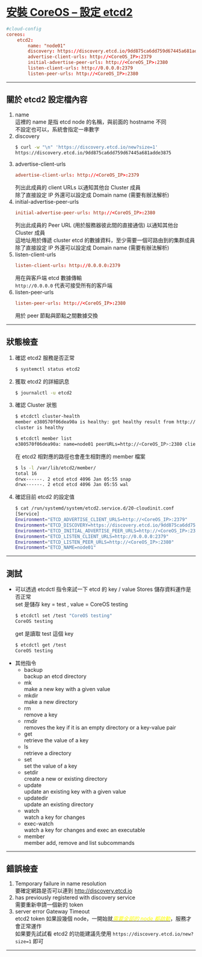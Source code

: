 [安裝 CoreOS – 設定 etcd2](http://benjr.tw/96404)
===
```conf
#cloud-config
coreos:
    etcd2:
        name: "node01"
        discovery: https://discovery.etcd.io/9dd875ca6dd759d67445a681adde3875
        advertise-client-urls: http://<CoreOS_IP>:2379
        initial-advertise-peer-urls: http://<CoreOS_IP>:2380
        listen-client-urls: http://0.0.0.0:2379
        listen-peer-urls: http://<CoreOS_IP>:2380
```
***
## 關於 etcd2 設定檔內容
1. name  
    這裡的 name 是指 etcd node 的名稱，與前面的 hostname 不同  
    不設定也可以，系統會指定一串數字
2. discovery  
    ```sh
    $ curl -w "\n" 'https://discovery.etcd.io/new?size=1'
    https://discovery.etcd.io/9dd875ca6dd759d67445a681adde3875
    ```
3. advertise-client-urls  
    ```conf
    advertise-client-urls: http://<CoreOS_IP>:2379
    ```
    列出此成員的 client URLs 以通知其他台 Cluster 成員  
    除了直接設定 IP 外還可以設定成 Domain name (需要有辦法解析)  
4. initial-advertise-peer-urls  
    ```conf
    initial-advertise-peer-urls: http://<CoreOS_IP>:2380
    ```
    列出此成員的 Peer URL (用於服務器彼此間的直接通信) 以通知其他台 Cluster 成員  
    這地址用於傳遞 cluster etcd 的數據資料，至少需要一個可路由到的集群成員  
    除了直接設定 IP 外還可以設定成 Domain name (需要有辦法解析)  
5. listen-client-urls  
    ```conf
    listen-client-urls: http://0.0.0.0:2379
    ```
    用在與客戶端 etcd 數據傳輸  
    `http://0.0.0.0` 代表可接受所有的客戶端
6. listen-peer-urls  
    ```conf
    listen-peer-urls: http://<CoreOS_IP>:2380
    ```
    用於 peer 節點與節點之間數據交換
***
## 狀態檢查
1. 確認 etcd2 服務是否正常
    ```sh
    $ systemctl status etcd2
    ```
2. 獲取 etcd2 的詳細訊息
    ```sh
    $ journalctl -u etcd2
    ```
3. 確認 Cluster 狀態
    ```sh
    $ etcdctl cluster-health
    member e380570f06dea90a is healthy: got healthy result from http://<CoreOS_IP>:2379
    cluster is healthy
    ```
    ```sh
    $ etcdctl member list
    e380570f06dea90a: name=node01 peerURLs=http://<CoreOS_IP>:2380 clientURLs=http://<CoreOS_IP>:2379 isLeader=true
    ```
    在 etcd2 相對應的路徑也會產生相對應的 member 檔案
    ```sh
    $ ls -l /var/lib/etcd2/member/
    total 16
    drwx------. 2 etcd etcd 4096 Jan 05:55 snap
    drwx------. 2 etcd etcd 4096 Jan 05:55 wal
    ```
4. 確認目前 etcd2 的設定值
    ```sh
    $ cat /run/systemd/system/etcd2.service.d/20-cloudinit.conf 
    [Service]
    Environment="ETCD_ADVERTISE_CLIENT_URLS=http://<CoreOS_IP>:2379"
    Environment="ETCD_DISCOVERY=https://discovery.etcd.io/9dd875ca6dd759d67445a681adde3875"
    Environment="ETCD_INITIAL_ADVERTISE_PEER_URLS=http://<CoreOS_IP>:2380"
    Environment="ETCD_LISTEN_CLIENT_URLS=http://0.0.0.0:2379"
    Environment="ETCD_LISTEN_PEER_URLS=http://<CoreOS_IP>:2380"
    Environment="ETCD_NAME=node01"
    ```
***
## 測試  
- 可以透過 etcdctl 指令來試一下 etcd 的 key / value Stores 儲存資料運作是否正常  
    set 是儲存 key = test , value = CoreOS testing
    ```sh
    $ etcdctl set /test "CoreOS testing"
    CoreOS testing
    ```
    get 是讀取 test 這個 key
    ```sh
    $ etcdctl get /test                 
    CoreOS testing
    ```
- 其他指令
    - backup  
        backup an etcd directory
    - mk  
        make a new key with a given value
    - mkdir  
        make a new directory
    - rm  
        remove a key
    - rmdir  
        removes the key if it is an empty directory or a key-value pair
    - get  
        retrieve the value of a key
    - ls  
        retrieve a directory
    - set  
        set the value of a key
    - setdir  
        create a new or existing directory
    - update  
        update an existing key with a given value
    - updatedir  
        update an existing directory
    - watch  
        watch a key for changes
    - exec-watch  
        watch a key for changes and exec an executable
    - member  
        member add, remove and list subcommands
***
## 錯誤檢查  
1. Temporary failure in name resolution  
    要確定網路是否可以連到 http://discovery.etcd.io
2. has previously registered with discovery service  
    需要重新申請一個新的 token
3. server error Gateway Timeout  
    etcd2 token 如果設幾個 node，一開始就<u>*<font color=#FFFF00>需要全部的 node 都啟動</font>*</u>，服務才會正常運作  
    如果要先試試看 etcd2 的功能建議先使用 `https://discovery.etcd.io/new?size=1` 即可
***
